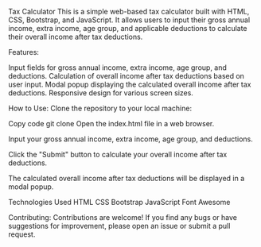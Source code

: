 Tax Calculator
This is a simple web-based tax calculator built with HTML, CSS, Bootstrap, and JavaScript. It allows users to input their gross annual income, extra income, age group, and applicable deductions to calculate their overall income after tax deductions.

Features:

Input fields for gross annual income, extra income, age group, and deductions.
Calculation of overall income after tax deductions based on user input.
Modal popup displaying the calculated overall income after tax deductions.
Responsive design for various screen sizes.

How to Use:
Clone the repository to your local machine:

Copy code
git clone <Tax-calculator>
Open the index.html file in a web browser.

Input your gross annual income, extra income, age group, and deductions.

Click the "Submit" button to calculate your overall income after tax deductions.

The calculated overall income after tax deductions will be displayed in a modal popup.

Technologies Used
HTML
CSS
Bootstrap
JavaScript
Font Awesome

Contributing:
Contributions are welcome! If you find any bugs or have suggestions for improvement, please open an issue or submit a pull request.



